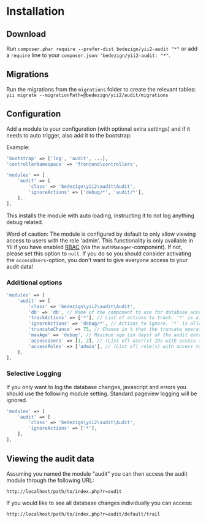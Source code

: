 # Installation

## Download

Run `composer.phar require --prefer-dist bedezign/yii2-audit "*"` or add a `require` line to your `composer.json`: `'bedezign/yii2-audit: "*"`.

## Migrations

Run the migrations from the `migrations` folder to create the relevant tables:  `yii migrate --migrationPath=@bedezign/yii2/audit/migrations`

## Configuration

Add a module to your configuration (with optional extra settings) and if it needs to auto trigger, also add it to the bootstrap:

Example:

```php
'bootstrap' => ['log', 'audit', ...],
'controllerNamespace' => 'frontend\controllers',

'modules' => [
    'audit' => [
        'class' => 'bedezign\yii2\audit\Audit',
        'ignoreActions' => ['debug/*', 'audit/*'],
    ],
],
```

This installs the module with auto loading, instructing it to not log anything debug related.

Word of caution: The module is configured by default to only allow viewing access to users with the role 'admin'. This functionality is only available in Yii if you have enabled [RBAC](http://www.yiiframework.com/doc-2.0/guide-security-authorization.html#role-based-access-control-rbac) (via the `authManager`-component). If not, please set this option to `null`. If you do so you should consider activating the `accessUsers`-option, you don't want to give everyone access to your audit data!


### Additional options

```php
'modules' => [
    'audit' => [
        'class' => 'bedezign\yii2\audit\Audit',
        'db' => 'db', // Name of the component to use for database access
        'trackActions' => ['*'], // List of actions to track. '*' is allowed as the last character to use as wildcard
        'ignoreActions' => 'debug/*', // Actions to ignore. '*' is allowed as the last character to use as wildcard (eg 'debug/*')
        'truncateChance' => 75, // Chance in % that the truncate operation will run, false to not run at all
        'maxAge' => 'debug', // Maximum age (in days) of the audit entries before they are truncated
        'accessUsers' => [1, 2], // (List of) user(s) IDs with access to the viewer, null for everyone (if the role matches)
        'accessRoles' => ['admin'], // (List of) role(s) with access to the viewer, null for everyone (if the user matches)
    ],
],
```

### Selective Logging

If you only want to log the database changes, javascript and errors you should use the following module setting. Standard pageview logging will be ignored.

```php
'modules' => [
    'audit' => [
        'class' => 'bedezign\yii2\audit\Audit',
        'ignoreActions' => ['*'],
    ],
],
```

## Viewing the audit data

Assuming you named the module "audit" you can then access the audit module through the following URL:

```
http://localhost/path/to/index.php?r=audit
```

If you would like to see all database changes individually you can access:

```
http://localhost/path/to/index.php?r=audit/default/trail
```
